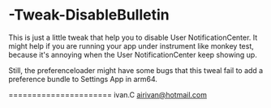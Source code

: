 -Tweak-DisableBulletin
======================

This is just a little tweak that help you to disable User NotificationCenter. It might help if you are running your app under instrument like monkey test, because it's annoying when the User NotificationCenter keep showing up.

Still, the preferenceloader might have some bugs that this tweal fail to add a preference bundle to Settings App in arm64.

======================
ivan.C
airivan@hotmail.com
